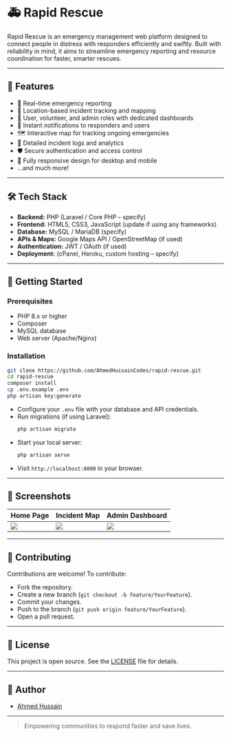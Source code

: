 # 🚑 Rapid Rescue

Rapid Rescue is an emergency management web platform designed to connect people in distress with responders efficiently and swiftly. Built with reliability in mind, it aims to streamline emergency reporting and resource coordination for faster, smarter rescues.

---

## 🌟 Features

- 📢 Real-time emergency reporting
- 📍 Location-based incident tracking and mapping
- 👥 User, volunteer, and admin roles with dedicated dashboards
- 🔔 Instant notifications to responders and users
- 🗺️ Interactive map for tracking ongoing emergencies
- 📝 Detailed incident logs and analytics
- 🛡️ Secure authentication and access control
- 📱 Fully responsive design for desktop and mobile
- ...and much more!

---

## 🛠️ Tech Stack

- **Backend:** PHP (Laravel / Core PHP – specify)
- **Frontend:** HTML5, CSS3, JavaScript (update if using any frameworks)
- **Database:** MySQL / MariaDB (specify)
- **APIs & Maps:** Google Maps API / OpenStreetMap (if used)
- **Authentication:** JWT / OAuth (if used)
- **Deployment:** (cPanel, Heroku, custom hosting – specify)

---

## 🚀 Getting Started

### Prerequisites

- PHP 8.x or higher
- Composer
- MySQL database
- Web server (Apache/Nginx)

### Installation

```bash
git clone https://github.com/AhmedHussainCodes/rapid-rescue.git
cd rapid-rescue
composer install
cp .env.example .env
php artisan key:generate
```

- Configure your `.env` file with your database and API credentials.
- Run migrations (if using Laravel):
  ```bash
  php artisan migrate
  ```
- Start your local server:
  ```bash
  php artisan serve
  ```
- Visit `http://localhost:8000` in your browser.

---

## 📸 Screenshots

<!-- Add actual screenshots here -->
| Home Page                | Incident Map             | Admin Dashboard            |
|--------------------------|--------------------------|----------------------------|
| ![](screenshots/home.png) | ![](screenshots/map.png) | ![](screenshots/admin.png) |

---

## 🙌 Contributing

Contributions are welcome! To contribute:
- Fork the repository.
- Create a new branch (`git checkout -b feature/YourFeature`).
- Commit your changes.
- Push to the branch (`git push origin feature/YourFeature`).
- Open a pull request.

---

## 📄 License

This project is open source. See the [LICENSE](LICENSE) file for details.

---

## 👤 Author

- [Ahmed Hussain](https://github.com/AhmedHussainCodes)

---

> Empowering communities to respond faster and save lives.
